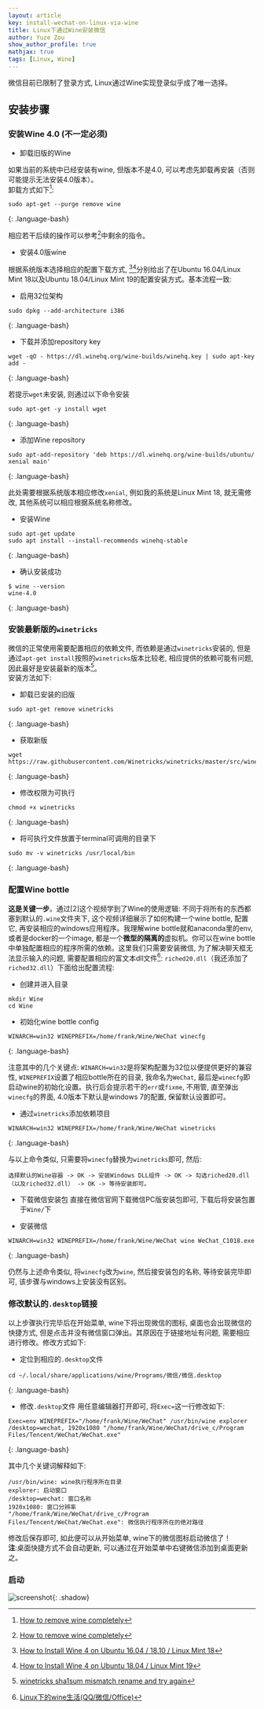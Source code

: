 ```yaml
---
layout: article
key: install-wechat-on-linux-via-wine
title: Linux下通过Wine安装微信
author: Yuze Zou
show_author_profile: true
mathjax: true
tags: [Linux, Wine]
---
```


微信目前已限制了登录方式, Linux通过Wine实现登录似乎成了唯一选择。<!--more-->

## 安装步骤

### 安装Wine 4.0 (不一定必须)

- 卸载旧版的Wine

如果当前的系统中已经安装有wine, 但版本不是4.0, 可以考虑先卸载再安装（否则可能提示无法安装4.0版本）。  
卸载方式如下[^4]: 

```
sudo apt-get --purge remove wine
```
{: .language-bash}

相应若干后续的操作可以参考[^4]中剩余的指令。

- 安装4.0版wine

根据系统版本选择相应的配置下载方式, [^5][^6]分别给出了在Ubuntu 16.04/Linux Mint 18以及Ubuntu 18.04/Linux Mint 19的配置安装方式。基本流程一致: 

- 启用32位架构
```
sudo dpkg --add-architecture i386
```
{: .language-bash}

- 下载并添加repository key
```
wget -qO - https://dl.winehq.org/wine-builds/winehq.key | sudo apt-key add -
```
{: .language-bash}

若提示`wget`未安装, 则通过以下命令安装
```
sudo apt-get -y install wget
```
{: .language-bash}

- 添加Wine repository
```
sudo apt-add-repository 'deb https://dl.winehq.org/wine-builds/ubuntu/ xenial main'
```
{: .language-bash}

此处需要根据系统版本相应修改`xenial`, 例如我的系统是Linux Mint 18, 就无需修改, 其他系统可以相应根据系统名称修改。  

- 安装Wine
```
sudo apt-get update
sudo apt install --install-recommends winehq-stable
```
{: .language-bash}

- 确认安装成功
```
$ wine --version
wine-4.0
```
{: .language-bash}

### 安装最新版的`winetricks`

微信的正常使用需要配置相应的依赖文件, 而依赖是通过`winetricks`安装的, 但是通过`apt-get install`按照的`winetricks`版本比较老, 相应提供的依赖可能有问题, 因此最好是安装最新的版本[^3]。  
安装方法如下: 
- 卸载已安装的旧版
```
sudo apt-get remove winetricks
```
{: .language-bash}

- 获取新版
```
wget  https://raw.githubusercontent.com/Winetricks/winetricks/master/src/winetricks
```
{: .language-bash}

- 修改权限为可执行
```
chmod +x winetricks
```
{: .language-bash}

- 将可执行文件放置于terminal可调用的目录下
```
sudo mv -v winetricks /usr/local/bin
```
{: .language-bash}

### 配置Wine bottle

**这是关键一步**。通过[2]这个视频学到了Wine的使用逻辑: 不同于将所有的东西都塞到默认的`.wine`文件夹下, 这个视频详细展示了如何构建一个wine bottle, 配置它, 再安装相应的windows应用程序。我理解wine bottle就和anaconda里的env, 或者是docker的一个image, 都是一个**微型的隔离的**虚拟机。你可以在wine bottle中单独配置相应的程序所需的依赖。这里我们只需要安装微信, 为了解决聊天框无法显示输入的问题, 需要配置相应的富文本dll文件[^1]: `riched20.dll`（我还添加了`riched32.dll`）下面给出配置流程:  

- 创建并进入目录
```
mkdir Wine
cd Wine
```
- 初始化wine bottle config
```
WINARCH=win32 WINEPREFIX=/home/frank/Wine/WeChat winecfg
```
{: .language-bash}

注意其中的几个关键点: `WINARCH=win32`是将架构配置为32位以便提供更好的兼容性, `WINEPREFIX`设置了相应bottle所在的目录, 我命名为`WeChat`, 最后是`winecfg`即启动wine的初始化设置。执行后会提示若干的`err`或`fixme`, 不用管, 直至弹出`winecfg`的界面, 4.0版本下默认是windows 7的配置, 保留默认设置即可。  

- 通过`winetricks`添加依赖项目
```
WINARCH=win32 WINEPREFIX=/home/frank/Wine/WeChat winetricks
```
{: .language-bash}

与以上命令类似, 只需要将`winecfg`替换为`winetricks`即可, 然后: 

~~~
选择默认的Wine容器 -> OK -> 安装Windows DLL组件 -> OK -> 勾选riched20.dll（以及riched32.dll） -> OK -> 等待安装即可。  
~~~

- 下载微信安装包
直接在微信官网下载微信PC版安装包即可, 下载后将安装包置于`Wine/`下  

- 安装微信
```
WINARCH=win32 WINEPREFIX=/home/frank/Wine/WeChat wine WeChat_C1018.exe
```
{: .language-bash}

仍然与上述命令类似, 将`winecfg`改为`wine`, 然后接安装包的名称, 等待安装完毕即可, 该步骤与windows上安装没有区别。

### 修改默认的`.desktop`链接

以上步骤执行完毕后在开始菜单, wine下将出现微信的图标, 桌面也会出现微信的快捷方式, 但是点击并没有微信窗口弹出。其原因在于链接地址有问题, 需要相应进行修改。修改方式如下:  

- 定位到相应的`.desktop`文件
```
cd ~/.local/share/applications/wine/Programs/微信/微信.desktop
```
{: .language-bash}

- 修改`.desktop`文件
用任意编辑器打开即可, 将`Exec=`这一行修改如下:  
```
Exec=env WINEPREFIX="/home/frank/Wine/WeChat" /usr/bin/wine explorer /desktop=wechat, 1920x1080 "/home/frank/Wine/WeChat/drive_c/Program Files/Tencent/WeChat/WeChat.exe"
```
{: .language-bash}

其中几个关键词解释如下:

~~~
/usr/bin/wine: wine执行程序所在目录
explorer: 启动窗口
/desktop=wechat: 窗口名称
1920x1080: 窗口分辨率
"/home/frank/Wine/WeChat/drive_c/Program Files/Tencent/WeChat/WeChat.exe": 微信执行程序所在的绝对路径
~~~

修改后保存即可, 如此便可以从开始菜单, wine下的微信图标启动微信了！  
**注**:桌面快捷方式不会自动更新, 可以通过在开始菜单中右键微信添加到桌面更新之。

### 启动

![screenshot](https://img.be-my-only.xyz/install-wechat-on-linux-via-wine.jpg){: .shadow}

[^1]: [Linux下的wine生活(QQ/微信/Office)](https://www.cnblogs.com/makefile/p/wine-life.html)  
[^2]: [How to Install and Use Wine to Run Windows Applications on Linux](https://www.youtube.com/watch?v=RmOdA5GeSqs)
[^3]: [winetricks sha1sum mismatch rename and try again](https://askubuntu.com/a/750333)
[^4]: [How to remove wine completely](https://askubuntu.com/a/126745)
[^5]: [How to Install Wine 4 on Ubuntu 16.04 / 18.10 / Linux Mint 18](https://computingforgeeks.com/how-to-install-wine-4-on-ubuntu-16-04-18-10-linux-mint-18/)
[^6]: [How to Install Wine 4 on Ubuntu 18.04 / Linux Mint 19](https://computingforgeeks.com/how-to-install-wine-4-on-ubuntu-18-04-linux-mint-19/)